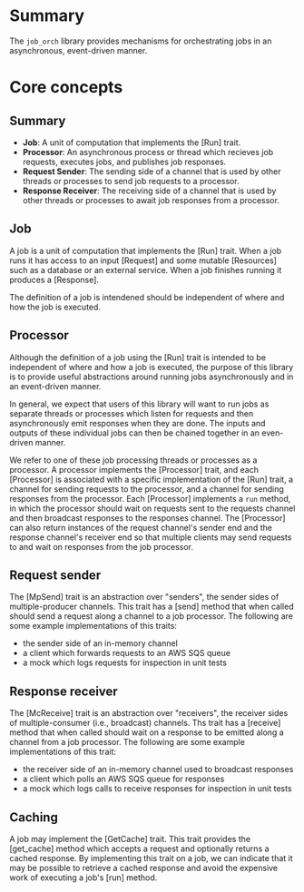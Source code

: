 # Summary

The `job_orch` library provides mechanisms for orchestrating jobs in an asynchronous, event-driven manner.

# Core concepts

## Summary

- **Job**: A unit of computation that implements the [Run] trait.
- **Processor**: An asynchronous process or thread which recieves job requests, executes jobs, and publishes job responses.
- **Request Sender**: The sending side of a channel that is used by other threads or processes to send job requests to a processor.
- **Response Receiver**: The receiving side of a channel that is used by other threads or processes to await job responses from a processor.

## Job

A job is a unit of computation that implements the [Run] trait. When a job runs it has access to an input [Request] and some mutable [Resources] such as a database or an external service. When a job finishes running it produces a [Response].

The definition of a job is intendened should be independent of where and how the job is executed.

## Processor

Although the definition of a job using the [Run] trait is intended to be independent of where and how a job is executed, the purpose of this library is to provide useful abstractions around running jobs asynchronously and in an event-driven manner.

In general, we expect that users of this library will want to run jobs as separate threads or processes which listen for requests and then asynchronously emit responses when they are done. The inputs and outputs of these individual jobs can then be chained together in an even-driven manner.

We refer to one of these job processing threads or processes as a processor. A processor implements the [Processor] trait, and each [Processor] is associated with a specific implementation of the [Run] trait, a channel for sending requests to the processor, and a channel for sending responses from the processor. Each [Processor] implements a `run` method, in which the processor should wait on requests sent to the requests channel and then broadcast responses to the responses channel. The [Processor] can also return instances of the request channel's sender end and the response channel's receiver end so that multiple clients may send requests to and wait on responses from the job processor.

## Request sender

The [MpSend] trait is an abstraction over "senders", the sender sides of multiple-producer channels. This trait has a [send] method that when called should send a request along a channel to a job processor. The following are some example implementations of this traits:

- the sender side of an in-memory channel 
- a client which forwards requests to an AWS SQS queue
- a mock which logs requests for inspection in unit tests

## Response receiver

The [McReceive] trait is an abstraction over "receivers", the receiver sides of multiple-consumer (i.e., broadcast) channels. Ths trait has a [receive] method that when called should wait on a response to be emitted along a channel from a job processor.  The following are some example implementations of this trait:

- the receiver side of an in-memory channel used to broadcast responses
- a client which polls an AWS SQS queue for responses
- a mock which logs calls to receive responses for inspection in unit tests

## Caching

A job may implement the [GetCache] trait. This trait provides the [get_cache] method which accepts a request and optionally returns a cached response. By implementing this trait on a job, we can indicate that it may be possible to retrieve a cached response and avoid the expensive work of executing a job's [run] method.